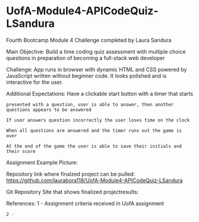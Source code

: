 # UofA-Module4-APICodeQuiz-LSandura
Fourth Bootcamp Module 4 Challenge completed by Laura Sandura

Main Objective: 
    Build a time coding quiz assessment with multiple choice questions in preparation of becoming a full-stack web developer

Challenge: 
    App runs in browser with dynamic HTML and CSS powered by JavaScript written without beginner code. It looks polished and is interactive for the user.

Additional Expectations:
    Have a clickable start button with a timer that starts

    presented with a question, user is able to answer, then another questions appears to be answered

    If user answers question incorrectly the user loses time on the clock

    When all questions are answered and the timer runs out the game is over

    At the end of the game the user is able to save their initials and their score
    
Assignment Example Picture:

    
Repository link where finalzed project can be pulled:
    https://github.com/laurabora118/UofA-Module4-APICodeQuiz-LSandura

Git Repository Site that shows finalized projectresults:

    
References:
    1 - Assignment criteria received in UofA assignment 

    2 -
